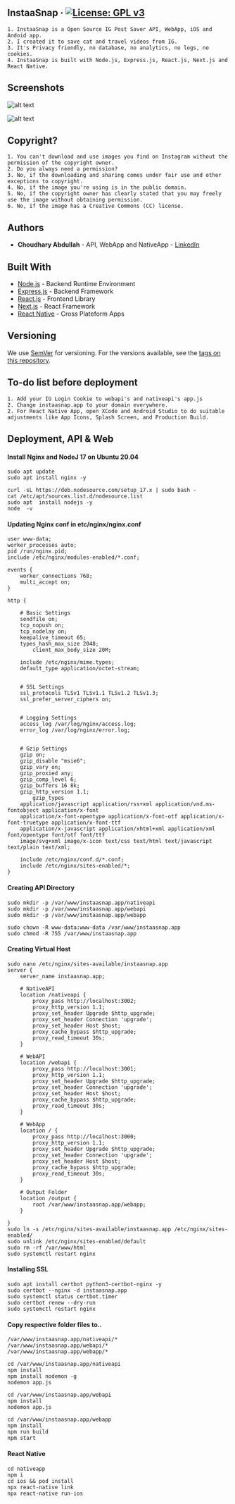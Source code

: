 ## InstaaSnap &middot; [![License: GPL v3](https://img.shields.io/badge/License-GPLv3-blue.svg)](https://www.gnu.org/licenses/gpl-3.0)

```
1. InstaaSnap is a Open Source IG Post Saver API, WebApp, iOS and Andoid app.
2. I created it to save cat and travel videos from IG.
3. It's Privacy friendly, no database, no analytics, no logs, no cookies.
4. InstaaSnap is built with Node.js, Express.js, React.js, Next.js and React Native. 
```

## Screenshots

![alt text](https://github.com/twoabd/InstaaSnap/blob/main/webapp/docs/webapp.gif?raw=true)   

![alt text](https://github.com/twoabd/InstaaSnap/blob/main/nativeapp/docs/nativeapp.gif?raw=true)


## Copyright?
```
1. You can't download and use images you find on Instagram without the permission of the copyright owner. 
2. Do you always need a permission?
3. No, if the downloading and sharing comes under fair use and other exceptions to copyright.
4. No, if the image you're using is in the public domain.
5. No, if the copyright owner has clearly stated that you may freely use the image without obtaining permission.
6. No, if the image has a Creative Commons (CC) license.
```

## Authors

* **Choudhary Abdullah** - API, WebApp and NativeApp  - [LinkedIn](https://www.linkedin.com/in/abdullahchoudhary/)  


## Built With

* [Node.js](https://nodejs.org) - Backend Runtime Environment
* [Express.js](https://expressjs.com) - Backend Framework
* [React.js](https://nodejs.org) - Frontend Library
* [Next.js](https://expressjs.com) - React Framework
* [React Native](https://reactnative.dev) - Cross Plateform Apps


## Versioning

We use [SemVer](http://semver.org/) for versioning. For the versions available, see the [tags on this repository](https://github.com/twoabd/CompressioWeb/tags). 


## To-do list before deployment

```
1. Add your IG Login Cookie to webapi's and nativeapi's app.js
2. Change instaasnap.app to your domain everywhere.
2. For React Native App, open XCode and Android Studio to do suitable adjustments like App Icons, Splash Screen, and Production Build.
```
## Deployment, API & Web

#### Install Nginx and NodeJ 17 on Ubuntu 20.04
```
sudo apt update
sudo apt install nginx -y

curl -sL https://deb.nodesource.com/setup_17.x | sudo bash -
cat /etc/apt/sources.list.d/nodesource.list
sudo apt  install nodejs -y
node  -v
```

#### Updating Nginx conf in etc/nginx/nginx.conf
```
user www-data;
worker_processes auto;
pid /run/nginx.pid;
include /etc/nginx/modules-enabled/*.conf;

events {
	worker_connections 768;
	multi_accept on;
}

http {

	# Basic Settings
	sendfile on;
	tcp_nopush on;
	tcp_nodelay on;
	keepalive_timeout 65;
	types_hash_max_size 2048;
        client_max_body_size 20M;

	include /etc/nginx/mime.types;
	default_type application/octet-stream;


	# SSL Settings
	ssl_protocols TLSv1 TLSv1.1 TLSv1.2 TLSv1.3;
	ssl_prefer_server_ciphers on;


	# Logging Settings
	access_log /var/log/nginx/access.log;
	error_log /var/log/nginx/error.log;


	# Gzip Settings
	gzip on; 
	gzip_disable "msie6";
	gzip_vary on;
	gzip_proxied any;
	gzip_comp_level 6;
	gzip_buffers 16 8k;
	gzip_http_version 1.1;
        gzip_types 
	application/javascript application/rss+xml application/vnd.ms-fontobject application/x-font 
	application/x-font-opentype application/x-font-otf application/x-font-truetype application/x-font-ttf 
	application/x-javascript application/xhtml+xml application/xml font/opentype font/otf font/ttf 
	image/svg+xml image/x-icon text/css text/html text/javascript text/plain text/xml;

	include /etc/nginx/conf.d/*.conf;
	include /etc/nginx/sites-enabled/*;
}
```

#### Creating API Directory

```
sudo mkdir -p /var/www/instaasnap.app/nativeapi
sudo mkdir -p /var/www/instaasnap.app/webapi
sudo mkdir -p /var/www/instaasnap.app/webapp

sudo chown -R www-data:www-data /var/www/instaasnap.app
sudo chmod -R 755 /var/www/instaasnap.app
```

#### Creating Virtual Host
```
sudo nano /etc/nginx/sites-available/instaasnap.app
server {
    server_name instaasnap.app;
   
    # NativeAPI
    location /nativeapi {
        proxy_pass http://localhost:3002;
        proxy_http_version 1.1;
        proxy_set_header Upgrade $http_upgrade;
        proxy_set_header Connection 'upgrade';
        proxy_set_header Host $host;
        proxy_cache_bypass $http_upgrade;
        proxy_read_timeout 30s;
    }
    
    # WebAPI
    location /webapi {
        proxy_pass http://localhost:3001;
        proxy_http_version 1.1;
        proxy_set_header Upgrade $http_upgrade;
        proxy_set_header Connection 'upgrade';
        proxy_set_header Host $host;
        proxy_cache_bypass $http_upgrade;
        proxy_read_timeout 30s;
    }
    
    # WebApp
    location / {
        proxy_pass http://localhost:3000;
        proxy_http_version 1.1;
        proxy_set_header Upgrade $http_upgrade;
        proxy_set_header Connection 'upgrade';
        proxy_set_header Host $host;
        proxy_cache_bypass $http_upgrade;
        proxy_read_timeout 30s;
    }

    # Output Folder
    location /output {
        root /var/www/instaasnap.app/webapp;
    }

}
sudo ln -s /etc/nginx/sites-available/instaasnap.app /etc/nginx/sites-enabled/
sudo unlink /etc/nginx/sites-enabled/default
sudo rm -rf /var/www/html
sudo systemctl restart nginx
```

#### Installing SSL
```
sudo apt install certbot python3-certbot-nginx -y
sudo certbot --nginx -d instaasnap.app
sudo systemctl status certbot.timer
sudo certbot renew --dry-run
sudo systemctl restart nginx
```

#### Copy respective folder files to..
```
/var/www/instaasnap.app/nativeapi/*
/var/www/instaasnap.app/webapi/*
/var/www/instaasnap.app/webapp/*

cd /var/www/instaasnap.app/nativeapi
npm install
npm install nodemon -g
nodemon app.js

cd /var/www/instaasnap.app/webapi
npm install
nodemon app.js

cd /var/www/instaasnap.app/webapp
npm install
npm run build
npm start
```

#### React Native
```
cd nativeapp
npm i
cd ios && pod install 
npx react-native link
npx react-native run-ios 
```
